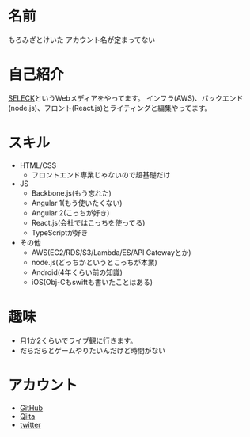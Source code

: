 # 名前
もろみざとけいた
アカウント名が定まってない

# 自己紹介
[SELECK](https://seleck.cc/)というWebメディアをやってます。
インフラ(AWS)、バックエンド(node.js)、フロント(React.js)とライティングと編集やってます。

# スキル

* HTML/CSS
  * フロントエンド専業じゃないので超基礎だけ
* JS
  * Backbone.js(もう忘れた)
  * Angular 1(もう使いたくない)
  * Angular 2(こっちが好き)
  * React.js(会社ではこっちを使ってる)
  * TypeScriptが好き
* その他
  * AWS(EC2/RDS/S3/Lambda/ES/API Gatewayとか)
  * node.js(どっちかというとこっちが本業)
  * Android(4年くらい前の知識)
  * iOS(Obj-Cもswiftも書いたことはある)

# 趣味
* 月1か2くらいでライブ観に行きます。
* だらだらとゲームやりたいんだけど時間がない

# アカウント
- [GitHub](https://github.com/KeitaMoromizato)
- [Qiita](http://qiita.com/KeitaMoromizato)
- [twitter](https://twitter.com/kta_moromii)

